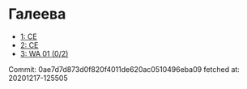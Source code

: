 # Галеева
- [1: CE](1.md)
- [2: CE](2.md)
- [3: WA 01 (0/2)](3.md)

Commit: 0ae7d7d873d0f820f4011de620ac0510496eba09
 fetched at: 20201217-125505
